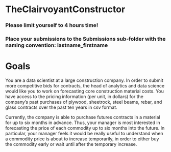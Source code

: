 # TheClairvoyantConstructor

### Please limit yourself to 4 hours time!
### Place your submissions to the Submissions sub-folder with the naming convention: lastname_firstname

# Goals
You are a data scientist at a large construction company. In order to submit more competitive bids for contracts, the head of analytics and data science would like you to work on forecasting core construction material costs. You have access to the pricing information (per unit, in dollars) for the company’s past purchases of plywood, sheetrock, steel beams, rebar, and glass contracts over the past ten years in csv format. 

Currently, the company is able to purchase futures contracts in a material for up to six months in advance. Thus, your manager is most interested in forecasting the price of each commodity up to six months into the future. In particular, your manager feels it would be really useful to understand when a commodity price is about to increase temporarily, in order to either buy the commodity early or wait until after the temporary increase. 
